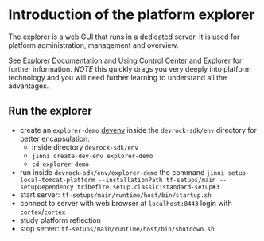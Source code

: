 # Introduction of the platform explorer

The explorer is a web GUI that runs in a dedicated server. It is used for platform administration, management and overview. 

See [Explorer Documentation](https://documentation.tribefire.com/tribefire.cortex.documentation/concepts-doc/features/ui-clients/explorer.html) and 
[Using Control Center and Explorer](https://documentation.tribefire.com/tribefire.cortex.documentation/tutorials-doc/control-center/using_control_center.html) for further information. *NOTE* this quickly drags you very deeply into platform technology and you will need further learning to understand all the advantages. 

## Run the explorer
  - create  an `explorer-demo` [devenv](dev-environment.md) inside the `devrock-sdk/env` directory for better encapsulation:
    - inside directory `devrock-sdk/env`
    - `jinni create-dev-env explorer-demo`
    - `cd explorer-demo`
  - run inside `devrock-sdk/env/explorer-demo` the command `jinni setup-local-tomcat-platform --installationPath tf-setups/main --setupDependency tribefire.setup.classic:standard-setup#3` 
  - start server: `tf-setups/main/runtime/host/bin/startup.sh`
  - connect to server with web browser at `localhost:8443` login with `cortex`/`cortex`
  - study platform reflection
  - stop server: `tf-setups/main/runtime/host/bin/shutdown.sh`


